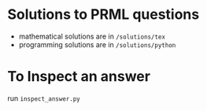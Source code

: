 # Solutions to PRML questions

- mathematical solutions are in ```/solutions/tex```
- programming solutions are in ```/solutions/python```

# To Inspect an answer
run ```inspect_answer.py```
